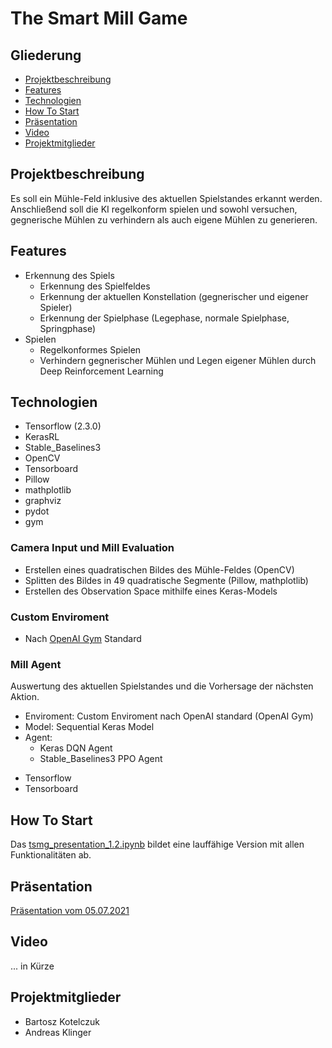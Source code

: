 # The Smart Mill Game

## Gliederung

- [Projektbeschreibung](#description)
- [Features](#features)
- [Technologien](#technologies)
- [How To Start](#how_to_start)
- [Präsentation](#presentation)
- [Video](#video)
- [Projektmitglieder](#members)


<a name="description"></a>

## Projektbeschreibung

Es soll ein Mühle-Feld inklusive des aktuellen Spielstandes erkannt werden. Anschließend soll die KI regelkonform spielen und sowohl versuchen, gegnerische Mühlen zu verhindern als auch eigene Mühlen zu generieren. 


<a name="features"></a>

## Features

* Erkennung des Spiels
	- Erkennung des Spielfeldes
	- Erkennung der aktuellen Konstellation (gegnerischer und eigener Spieler)
	- Erkennung der Spielphase (Legephase, normale Spielphase, Springphase)
* Spielen
  - Regelkonformes Spielen
  - Verhindern gegnerischer Mühlen und Legen eigener Mühlen durch Deep Reinforcement Learning


<a name="technologies"></a>

## Technologien

+ Tensorflow (2.3.0)
+ KerasRL
+ Stable_Baselines3
+ OpenCV
+ Tensorboard
+ Pillow
+ mathplotlib
+ graphviz
+ pydot
+ gym

### Camera Input und Mill Evaluation

+ Erstellen eines quadratischen Bildes des Mühle-Feldes (OpenCV)
+ Splitten des Bildes in 49 quadratische Segmente (Pillow, mathplotlib)
+ Erstellen des Observation Space mithilfe eines Keras-Models

### Custom Enviroment

+ Nach [OpenAI Gym](https://gym.openai.com/) Standard

###  Mill Agent
Auswertung des aktuellen Spielstandes und die Vorhersage der nächsten Aktion. 
+ Enviroment: Custom Enviroment nach OpenAI standard (OpenAI Gym)
+ Model: Sequential Keras Model
+ Agent:
	+ Keras DQN Agent
	+ Stable_Baselines3 PPO Agent
* Tensorflow 
* Tensorboard


<a name="how_to_start"></a>

## How To Start

Das [tsmg_presentation_1.2.ipynb](./mill_presentation/tsmg_presentation_1.2.ipynb) bildet eine lauffähige Version mit allen Funktionalitäten ab.


<a name="presentation"></a>

## Präsentation

[Präsentation vom 05.07.2021](./KS_Praesentation_2020-07-05.pdf)


<a name="video"></a>

## Video

... in Kürze


<a name="members"></a>

## Projektmitglieder

* Bartosz Kotelczuk
* Andreas Klinger
